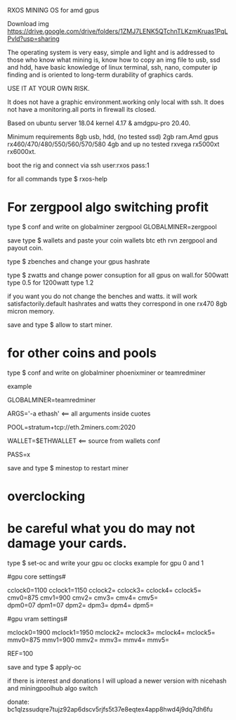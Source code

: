 RXOS MINING OS for amd gpus

Download img https://drive.google.com/drive/folders/1ZMJ7LENK5QTchnTLKzmKruas1PqLPvld?usp=sharing

The operating system is very easy, simple and light and is addressed to those who know what mining is, know how to copy an img file to usb, ssd and hdd, have basic knowledge of linux terminal, ssh, nano, computer ip finding and is oriented to long-term durability of graphics cards.

USE IT AT YOUR OWN RISK.

It does not have a graphic environment.working only local with ssh.
It does not have a monitoring.all ports in firewall its closed.

Based on ubuntu server 18.04 kernel 4.17 & amdgpu-pro 20.40.

Minimum requirements 8gb usb, hdd, (no tested ssd) 2gb ram.Amd gpus rx460/470/480/550/560/570/580 4gb and up no tested rxvega rx5000xt rx6000xt.

boot the rig and connect via ssh
user:rxos
pass:1

for all commands type $ rxos-help

# For zergpool algo switching profit

type $ conf and write on globalminer zergpool GLOBALMINER=zergpool 

save
type $ wallets and paste your coin wallets btc eth rvn zergpool and payout coin.

type $ zbenches and change your gpus hashrate

type $ zwatts and change power consuption for all gpus on wall.for 500watt type 0.5 for 1200watt type 1.2 

if you want you do not change the benches and watts. it will work satisfactorily.default hashrates and watts they correspond in one rx470 8gb micron memory.

save and type $ allow to start miner.

# for other coins and pools

type $ conf and write on globalminer phoenixminer or teamredminer

example

GLOBALMINER=teamredminer

ARGS='-a ethash' <== all arguments inside cuotes

POOL=stratum+tcp://eth.2miners.com:2020

WALLET=$ETHWALLET <== source from  wallets conf

PASS=x

save and type $ minestop to restart miner

# overclocking

# be careful what you do may not damage your cards.

type $ set-oc and write your gpu oc clocks 
example for gpu 0 and 1

#gpu core settings#        

cclock0=1100   cclock1=1150    cclock2=    cclock3=    cclock4=    cclock5=
cmv0=875        cmv1=900        cmv2=        cmv3=        cmv4=        cmv5=                     
dpm0=07         dpm1=07         dpm2=         dpm3=         dpm4=         dpm5=                
                    
#gpu vram settings#

mclock0=1900    mclock1=1950    mclock2=    mclock3=    mclock4=    mclock5=
mmv0=875        mmv1=900        mmv2=        mmv3=        mmv4=        mmv5=

REF=100

save and type $ apply-oc

if there is interest and donations I will upload a newer version with nicehash and miningpoolhub algo switch

donate: bc1qlzssudqre7tujz92ap6dscv5rjfs5t37e8eqtex4app8hwd4j9dq7dh6fu
